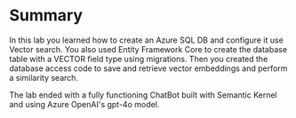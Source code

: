 # Summary

In this lab you learned how to create an Azure SQL DB and configure it use Vector search. You also used Entity Framework Core to create the database table with a VECTOR field type using migrations. Then you created the database access code to save and retrieve vector embeddings and perform a similarity search.

The lab ended with a fully functioning ChatBot built with Semantic Kernel and using Azure OpenAI's gpt-4o model.

